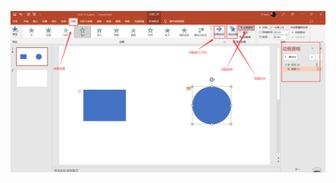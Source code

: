 ![image-20220902151942956](https://raw.githubusercontent.com/kurisaW/picbed/main/img/202209021519098.png)